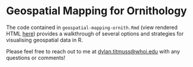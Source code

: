 # Geospatial Mapping for Ornithology

The code contained in `geospatial-mapping-ornith.Rmd` (view rendered HTML [here](https://fdylant.github.io/geospatial-workshop-WOS2023/geospatial-mapping-ornith.html)) provides a walkthrough of several options and strategies for visualising geospatial data in R.

Please feel free to reach out to me at dylan.titmuss@whoi.edu with any questions or comments!
